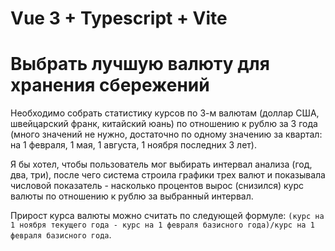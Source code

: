 # Vue 3 + Typescript + Vite

# Выбрать лучшую валюту для хранения сбережений

Необходимо собрать статистику курсов по 3-м валютам (доллар США, швейцарский франк, китайский юань) по отношению к рублю
за 3 года (много значений не нужно, достаточно по одному значению за квартал: на 1 февраля, 1 мая, 1 августа, 1 ноября
последних 3 лет).

Я бы хотел, чтобы пользователь мог выбирать интервал анализа (год, два, три), после чего система строила графики трех
валют и показывала числовой показатель - насколько процентов вырос (снизился) курс валюты по отношению к рублю за
выбранный интервал.

Прирост курса валюты можно считать по следующей
формуле: `(курс на 1 ноября текущего года - курс на 1 февраля базисного года)/курс на 1 февраля базисного года`.
